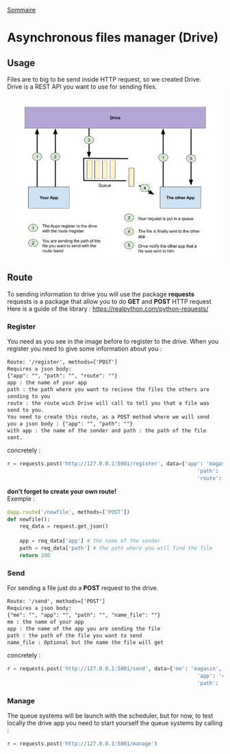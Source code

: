 [Sommaire](https://ursi-2020.github.io/Documentation/)

# Asynchronous files manager (Drive)


## Usage

 Files are to big to be send inside HTTP request, so we created Drive.  
 Drive is a REST API you want to use for sending files.  
 
 ![import](./images/shema_drive.jpg)


## Route
 
 To sending information to drive you will use the package **requests**  
 requests is a package that allow you to do **GET** and **POST** HTTP request  
 Here is a guide of the library :  https://realpython.com/python-requests/  


### Register

 You need as you see in the image before to register to the drive. When you register you
 need to give some information about you :  
``` 
Route: '/register', methods=['POST']  
Requires a json body:  
{"app": "", "path": "", "route": ""}  
app : the name of your app  
path : the path where you want to recieve the files the others are sending to you  
route : the route wich Drive will call to tell you that a file was send to you.  
You need to create this route, as a POST method where we will send  
you a json body : {"app": "", "path": ""}  
with app : the name of the sender and path : the path of the file sent.
```
concretely : 
```python
r = requests.post('http://127.0.0.1:5001/register', data={'app': 'magasin',
                                                              'path': 'C:\\app\\magasin\\directory',
                                                              'route': 'http://127.0.0.1:5xxx/newfile'})
```

**don't forget to create your own route!**  
Exemple :  
```python
@app.route('/newfile', methods=['POST'])
def newfile():
    req_data = request.get_json()

    app = req_data['app'] # the name of the sender
    path = req_data['path'] # the path where you will find the file
    return 200
```

### Send

 For sending a file just do a **POST** request to the drive.

```
Route: '/send', methods=['POST']  
Requires a json body:  
{"me": "", "app": "", "path": "", "name_file": ""}
me : the name of your app  
app : the name of the app you are sending the file  
path : the path of the file you want to send
name_file : Optional but the name the file will get
```
concretely : 
```python
r = requests.post('http://127.0.0.1:5001/send', data={'me': 'magasin',
                                                              'app': 'crm',
                                                              'path': 'C:\\app\\magasin\\file_to_send'})
```

### Manage

  The queue systems will be launch with the scheduler, but for now, to test locally the drive app you need to start
  yourself the queue systems by calling :
  
```python
r = requests.post('http://127.0.0.1:5001/manage')
```
